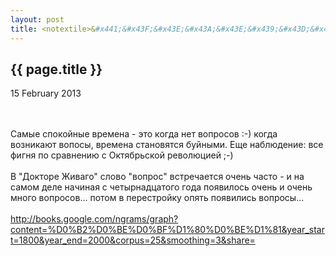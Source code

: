 ```yaml
---
layout: post
title: <notextile>&#x441;&#x43F;&#x43E;&#x43A;&#x43E;&#x439;&#x43D;&#x44B;&#x435; &#x432;&#x440;&#x435;&#x43C;&#x435;&#x43D;&#x430;</notextile>
---
```


{{ page.title }}
----------------

<p class="publish_date">
15 February 2013

</p>
<br><br>&#x421;&#x430;&#x43C;&#x44B;&#x435; &#x441;&#x43F;&#x43E;&#x43A;&#x43E;&#x439;&#x43D;&#x44B;&#x435; &#x432;&#x440;&#x435;&#x43C;&#x435;&#x43D;&#x430; - &#x44D;&#x442;&#x43E; &#x43A;&#x43E;&#x433;&#x434;&#x430; &#x43D;&#x435;&#x442; &#x432;&#x43E;&#x43F;&#x440;&#x43E;&#x441;&#x43E;&#x432; :-)&nbsp;&#x43A;&#x43E;&#x433;&#x434;&#x430; &#x432;&#x43E;&#x437;&#x43D;&#x438;&#x43A;&#x430;&#x44E;&#x442; &#x432;&#x43E;&#x43F;&#x43E;&#x441;&#x44B;, &#x432;&#x440;&#x435;&#x43C;&#x435;&#x43D;&#x430; &#x441;&#x442;&#x430;&#x43D;&#x43E;&#x432;&#x44F;&#x442;&#x441;&#x44F; &#x431;&#x443;&#x439;&#x43D;&#x44B;&#x43C;&#x438;.&nbsp;&#x415;&#x449;&#x435; &#x43D;&#x430;&#x431;&#x43B;&#x44E;&#x434;&#x435;&#x43D;&#x438;&#x435;: &#x432;&#x441;&#x435; &#x444;&#x438;&#x433;&#x43D;&#x44F; &#x43F;&#x43E; &#x441;&#x440;&#x430;&#x432;&#x43D;&#x435;&#x43D;&#x438;&#x44E; &#x441; &#x41E;&#x43A;&#x442;&#x44F;&#x431;&#x440;&#x44C;&#x441;&#x43A;&#x43E;&#x439; &#x440;&#x435;&#x432;&#x43E;&#x43B;&#x44E;&#x446;&#x438;&#x435;&#x439; ;-)<br><br>&#x412; &quot;&#x414;&#x43E;&#x43A;&#x442;&#x43E;&#x440;&#x435; &#x416;&#x438;&#x432;&#x430;&#x433;&#x43E;&quot; &#x441;&#x43B;&#x43E;&#x432;&#x43E; &quot;&#x432;&#x43E;&#x43F;&#x440;&#x43E;&#x441;&quot; &#x432;&#x441;&#x442;&#x440;&#x435;&#x447;&#x430;&#x435;&#x442;&#x441;&#x44F; &#x43E;&#x447;&#x435;&#x43D;&#x44C; &#x447;&#x430;&#x441;&#x442;&#x43E; - &#x438; &#x43D;&#x430; &#x441;&#x430;&#x43C;&#x43E;&#x43C; &#x434;&#x435;&#x43B;&#x435; &#x43D;&#x430;&#x447;&#x438;&#x43D;&#x430;&#x44F; &#x441; &#x447;&#x435;&#x442;&#x44B;&#x440;&#x43D;&#x430;&#x434;&#x446;&#x430;&#x442;&#x43E;&#x433;&#x43E; &#x433;&#x43E;&#x434;&#x430; &#x43F;&#x43E;&#x44F;&#x432;&#x438;&#x43B;&#x43E;&#x441;&#x44C; &#x43E;&#x447;&#x435;&#x43D;&#x44C; &#x438; &#x43E;&#x447;&#x435;&#x43D;&#x44C; &#x43C;&#x43D;&#x43E;&#x433;&#x43E; &#x432;&#x43E;&#x43F;&#x440;&#x43E;&#x441;&#x43E;&#x432;...&nbsp;&#x43F;&#x43E;&#x442;&#x43E;&#x43C; &#x432; &#x43F;&#x435;&#x440;&#x435;&#x441;&#x442;&#x440;&#x43E;&#x439;&#x43A;&#x443; &#x43E;&#x43F;&#x44F;&#x442;&#x44C; &#x43F;&#x43E;&#x44F;&#x432;&#x438;&#x43B;&#x438;&#x441;&#x44C; &#x432;&#x43E;&#x43F;&#x440;&#x43E;&#x441;&#x44B;...<br><br><a class="ot-anchor" href="http://books.google.com/ngrams/graph?content=%D0%B2%D0%BE%D0%BF%D1%80%D0%BE%D1%81&amp;year_start=1800&amp;year_end=2000&amp;corpus=25&amp;smoothing=3&amp;share=" rel="nofollow">http://books.google.com/ngrams/graph?content=%D0%B2%D0%BE%D0%BF%D1%80%D0%BE%D1%81&amp;year_start=1800&amp;year_end=2000&amp;corpus=25&amp;smoothing=3&amp;share=</a>
